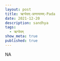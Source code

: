 ```yaml
---
layout: post
title: ऋग्वेदम्-प्राणायामम्-Pada
date: 2021-12-20
description: sandhya
tags:
  - ऋग्वेदम्
show_meta: true
published: true
---
```



NA
